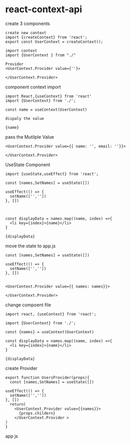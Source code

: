 # react-context-api

create 3 components

    create new context
    import {createContext} from 'react';
    export const UserContext = createContext();

    import context
    import {UserContext } from "./" 

    Provider
    <UserContext.Provider value={''}>

    </UserContext.Provider>

component context import

    import React,{useContext} from 'react'
    import {UserContext} from './';

    const name = useContext(UserContext)

    dispaly the value

    {name}

pass the Mutilple Value 

    <UserContext.Provider value={{ name: '', email: ''}}>

    </UserContext.Provider>


UseState Component

    import {useState,useEffect} from 'react';

    const [names,SetNames] = useState([])

    useEffect(() => {
      setName(['',''])
    }, [])



    const displayData = names.map((name, index) =>{
      <li key={index}>{name}</li>
    }

    {displayData}


move the state  to app.js

    const [names,SetNames] = useState([])

    useEffect(() => {
      setName(['',''])
    }, [])


    <UserContext.Provider value={{ names: names}}>

    </UserContext.Provider>

change compoent file

    import react, {useContext} from 'react';

    import {UserContext} from './';

    const {names} = useContext(UserContext)

    const displayData = names.map((name, index) =>{
      <li key={index}>{name}</li>
    }

    {displayData}


create Provider

    export function UsersProvider(props){
      const [names,SetNames] = useState([])

    useEffect(() => {
      setName(['',''])
    }, [])
      return(
        <UserContext.Provider value={{names}}>
          {props.childern} 
        </UserContext.Provider >
    )
    }


app js

  <UsersProvider>

  </UsersProvider>

